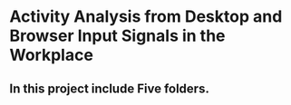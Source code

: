 # Activity Analysis from Desktop and Browser Input Signals in the Workplace
## In this project include Five folders.
